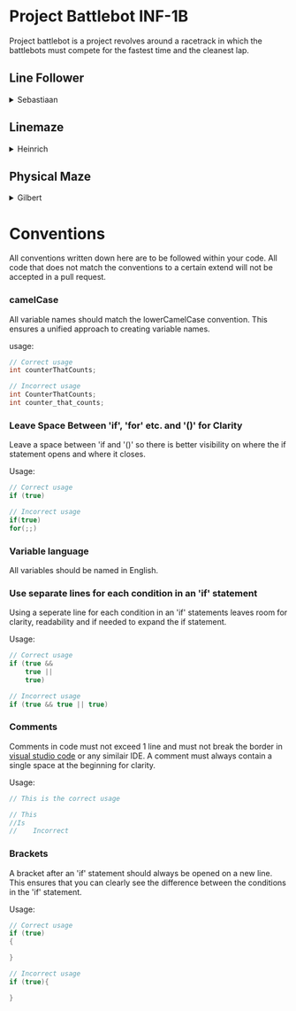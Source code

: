 
# Project Battlebot INF-1B
Project battlebot is a project revolves around a racetrack in which the battlebots must compete for the fastest time and the cleanest lap.



## Line Follower
<details>
<summary>
    Sebastiaan
</summary>

### Using the Robot
To use the robot, place it in the parking space with the color sensor facing the large black square, and the sensor should be just within the parking space.

## Features

The robot has the following functions:
- to be implemented

</details>

## Linemaze
<details>
<summary>
    Heinrich
</summary>

### Using the Robot

To use the robot, place it in the parking space with the color sensor facing the large black square, and the sensor should be just within the parking space.

Then, turn on both switches of the robot. From now on, you can observe for any improvements.
## Features
The robot has the following functions:
- Start procedure: using a distance sensor to detect the previous robot and calibration
- In the start procedure, an object must be picked up with the gripper
- Dynamic calibration of the motors using a rotation counter.
- Line following using light sensors
- Making 90-degree turns to the left and right
- Turns are executed using the rotation sensors
- At the end, the robot must drop its object onto another large black square
</details>

## Physical Maze
<details>
<summary>
    Gilbert
</summary>

### Using the Robot
To use the robot, place it in the parking space with the color sensor facing the large black square, and the sensor should be just within the parking space.

Then, turn on both switches to start the robot. Subsequently, the robot will calibrate itself on the starting line and navigate through the maze.

## Features
The robot has the following functions:
- Start procedure: using a distance sensor to detect the previous robot and calibration
- In the start procedure, an object must be picked up with the gripper
- Line following using light sensors
- Completing the maze using a sonar sensor
- Making 90-degree turns to the left and right
- Turns are executed using the sonar sensor and the position in the maze
- At the end, the robot must drop its object onto another large black square (the finish)
</details>

# Conventions

All conventions written down here are to be followed within your code. All code that does not match the conventions to a certain extend will not be accepted in a pull request.

### camelCase

All variable names should match the lowerCamelCase convention. This ensures a unified approach to creating variable names.

usage:
```java
// Correct usage
int counterThatCounts;

// Incorrect usage
int CounterThatCounts;
int counter_that_counts;
```

### Leave Space Between 'if', 'for' etc. and '()' for Clarity

Leave a space between 'if and '()' so there is better visibility on where the if statement opens and where it closes.

Usage:
```java
// Correct usage
if (true)

// Incorrect usage
if(true)
for(;;)
```

### Variable language
All variables should be named in English.

### Use separate lines for each condition in an 'if' statement
Using a seperate line for each condition in an 'if' statements leaves room for clarity, readability and if needed to expand the if statement.

Usage:
```java
// Correct usage
if (true &&
    true ||
    true)

// Incorrect usage
if (true && true || true)
```
### Comments
Comments in code must not exceed 1 line and must not break the border in [visual studio code](https://code.visualstudio.com/) or any similair IDE. A comment must always contain a single space at the beginning for clarity.

Usage:
```java
// This is the correct usage

// This 
//Is 
//    Incorrect
```

### Brackets
A bracket after an 'if' statement should always be opened on a new line. This ensures that you can clearly see the difference between the conditions in the 'if' statement.

Usage:
```java
// Correct usage
if (true)
{

}

// Incorrect usage
if (true){

}
```

